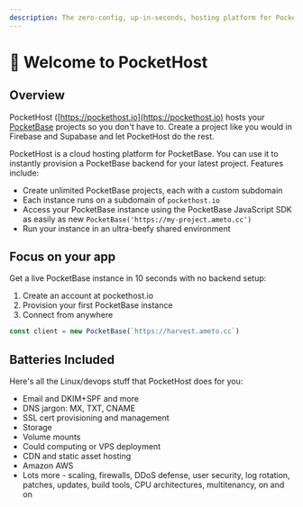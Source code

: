 ```yaml
---
description: The zero-config, up-in-seconds, hosting platform for PocketBase
---
```


# 👋 Welcome to PocketHost

## Overview

PocketHost ([https://pockethost.io](https://pockethost.io) hosts your [PocketBase](https://pocketbase.io) projects so you don't have to. Create a project like you would in Firebase and Supabase and let PocketHost do the rest.

PocketHost is a cloud hosting platform for PocketBase. You can use it to instantly provision a PocketBase backend for your latest project. Features include:

- Create unlimited PocketBase projects, each with a custom subdomain
- Each instance runs on a subdomain of `pockethost.io`
- Access your PocketBase instance using the PocketBase JavaScript SDK as easily as new `PocketBase('https://my-project.ameto.cc')`
- Run your instance in an ultra-beefy shared environment

## Focus on your app

Get a live PocketBase instance in 10 seconds with no backend setup:

1. Create an account at pockethost.io
2. Provision your first PocketBase instance
3. Connect from anywhere

```ts
const client = new PocketBase(`https://harvest.ameto.cc`)
```

## Batteries Included

Here's all the Linux/devops stuff that PocketHost does for you:

- Email and DKIM+SPF and more
- DNS jargon: MX, TXT, CNAME
- SSL cert provisioning and management
- Storage
- Volume mounts
- Could computing or VPS deployment
- CDN and static asset hosting
- Amazon AWS
- Lots more - scaling, firewalls, DDoS defense, user security, log rotation, patches, updates, build tools, CPU architectures, multitenancy, on and on
